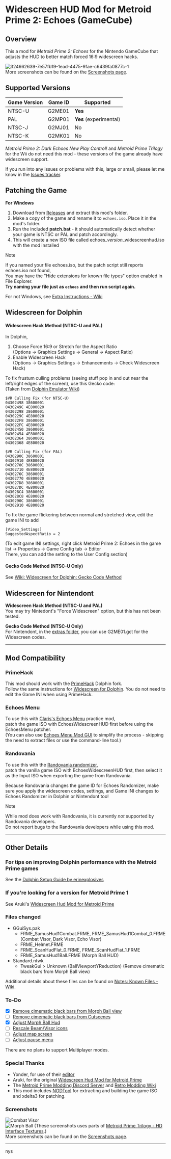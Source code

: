 # Widescreen HUD Mod for Metroid Prime 2: Echoes (GameCube)

## Overview

This a mod for *Metroid Prime 2: Echoes* for the Nintendo GameCube that adjusts the HUD to better match forced 16:9 widescreen hacks.  

![324662639-7e57fb19-1ead-4475-9fae-c6439fa0877c-1](https://github.com/Nystrata/EchoesWidescreenHUD/assets/15365192/41aa7660-7b33-4611-9aec-13ecd7487cfe)  
More screenshots can be found on the [Screenshots page](https://github.com/Nystrata/EchoesWidescreenHUD/wiki/Screenshots).  

## Supported Versions
|Game Version | Game ID | Supported |
|-------------|---------|------------------------|
| NTSC-U      | G2ME01  | **Yes**                |
| PAL         | G2MP01  | **Yes** (experimental) |
| NTSC-J      | G2MJ01  | No                     |
| NTSC-K      | G2MK01  | No                     |

*Metroid Prime 2: Dark Echoes New Play Control!* and *Metroid Prime Trilogy* for the Wii do not need this mod - these versions of the game already have widescreen support. 

If you run into any issues or problems with this, large or small, please let me know in the [Issues tracker](https://github.com/Nystrata/EchoesWidescreenHUD/issues).

## Patching the Game
**For Windows**
1. Download from [Releases](https://github.com/Nystrata/echoeswidescreenhud/releases) and extract this mod's folder.
2. Make a copy of the game and rename it to `echoes.iso`. Place it in the mod's folder.
3. Run the included **patch.bat** - it should automatically detect whether your game is NTSC or PAL and patch accordingly. 
4. This will create a new ISO file called echoes_*version*_widescreenhud.iso with the mod installed

>[!NOTE]
> If you named your file echoes.iso, but the patch script still reports echoes.iso not found,  
> You may have the "Hide extensions for known file types" option enabled in File Explorer.   
> **Try naming your file just as `echoes` and then run script again.**

For not Windows, see [Extra Instructions - Wiki](https://github.com/Nystrata/EchoesWidescreenHUD/wiki/Extra-Instructions#patching-the-game-for-not-windows)

## Widescreen for Dolphin
#### Widescreen Hack Method (NTSC-U and PAL)    

In Dolphin, 
1. Choose Force 16:9 or Stretch for the Aspect Ratio  
   (Options -> Graphics Settings -> General -> Aspect Ratio)   
2. Enable Widescreen Hack  
   (Options -> Graphics Settings -> Enhancements -> Check Widescreen Hack)  

To fix frustum culling problems (seeing stuff pop in and out near the left/right edges of the screen), use this Gecko code:  
(Taken from [Dolphin Emulator Wiki](https://wiki.dolphin-emu.org/index.php?title=Metroid_Prime_2:_Echoes_(GC)#VR_Culling_Fix))
```
$VR Culling Fix (for NTSC-U)
04302498 38600001
0430249C 4E800020
04302298 38600001
0430229C 4E800020
043022F8 38600001
043022FC 4E800020
04302450 38600001
04302454 4E800020
04302364 38600001
04302368 4E800020
```
```
$VR Culling Fix (for PAL)
0430290C 38600001
04302910 4E800020
0430270C 38600001
04302710 4E800020
0430276C 38600001
04302770 4E800020
043027D8 38600001
043027DC 4E800020
043028C4 38600001
043028C8 4E800020
0430290C 38600001
04302910 4E800020
```

To fix the game flickering between normal and stretched view, edit the game INI to add  
```
[Video_Settings]
SuggestedAspectRatio = 2
```
(To edit game INI settings, right click Metroid Prime 2: Echoes in the game list -> Properties -> Game Config tab -> Editor  
There, you can add the setting to the User Config section)  

#### Gecko Code Method (NTSC-U Only)      
See [Wiki: Widescreen for Dolphin: Gecko Code Method](https://github.com/Nystrata/EchoesWidescreenHUD/wiki/Extra-Instructions#widescreen-for-dolphin-gecko-code-method)  

## Widescreen for Nintendont
**Widescreen Hack Method (NTSC-U and PAL)**  
You may try Nintedont's "Force Widescreen" option, but this has not been tested.  
  
**Gecko Code Method (NTSC-U Only)**  
For Nintendont, in the [extras folder](https://github.com/Nystrata/EchoesWidescreenHUD/tree/main/extras), you can use G2ME01.gct for the Widescreen codes.   

***
## Mod Compatibility
### PrimeHack
This mod should work with the [PrimeHack](https://forums.dolphin-emu.org/Thread-fork-primehack-fps-controls-and-more-for-metroid-prime) Dolphin fork.  
Follow the same instructions for [Widescreen for Dolphin](#widescreen-for-dolphin). You do not need to edit the Game INI when using PrimeHack.  

### Echoes Menu
To use this with [Claris's Echoes Menu](https://www.dropbox.com/s/yhqqafaxfo3l4vn/Echoes%20Menu.7z) practice mod,  
patch the game ISO with EchoesWidescreenHUD first before using the EchoesMenu patcher.  
(You can also use [Echoes Menu Mod GUI](https://github.com/henriquegemignani/echoes-menu-mod-gui) to simplify the process - skipping the need to extract files or use the command-line tool.)

### Randovania
To use this with the [Randovania randomizer](https://randovania.org/games/prime2/),  
patch the vanilla game ISO with EchoesWidescreenHUD first, then select it as the Input ISO when exporting the game from Randovania.  

Because Randovania changes the game ID for Echoes Randomizer, make sure you apply the widescreen codes, settings, and Game INI changes to Echoes Randomizer in Dolphin or Nintendont too!

> [!NOTE]  
> While mod does work with Randovania, it is currently *not* supported by Randovania developers.  
> Do not report bugs to the Randovania developers while using this mod.

***
## Other Details

### For tips on improving Dolphin performance with the Metroid Prime games
See the [Dolphin Setup Guide by erinexplosives](https://docs.google.com/document/d/16Knvj8sfz1Tw7blEqfHbjn59jNlKY1cmtWmHLL5_cSU/edit)

### If you're looking for a version for Metroid Prime 1
See Aruki's [Widescreen Hud Mod for Metroid Prime](https://wiki.dolphin-emu.org/index.php?title=Metroid_Prime_(GC)#16:9_HUD_Mod)    

### Files changed
- GGuiSys.pak
  - FRME_SamusHud1Combat.FRME, FRME_SamusHud1Combat_0.FRME  (Combat Visor, Dark Visor, Echo Visor)
  - FRME_Helmet.FRME
  - FRME_ScanHudFlat_0.FRME, FRME_ScanHudFlat_1.FRME
  - FRME_SamusHud1Ball.FRME (Morph Ball HUD)
- Standard.ntwk
  - TweakGui > Unknown (BallViewportYReduction) (Remove cimematic black bars from Morph Ball view)  

Additional details about these files can be found on [Notes: Known Files - Wiki](https://github.com/Nystrata/EchoesWidescreenHUD/wiki/Notes#known-files).

### To-Do
- [X] [Remove cimematic black bars from Morph Ball view](https://github.com/Nystrata/EchoesWidescreenHUD/issues/1)
- [ ] [Remove cimematic black bars from Cutscenes](https://github.com/Nystrata/EchoesWidescreenHUD/issues/2)
- [X] [Adjust Morph Ball Hud](https://github.com/Nystrata/EchoesWidescreenHUD/issues/3)
- [ ] [Rescale Beam/Visor icons](https://github.com/Nystrata/EchoesWidescreenHUD/issues/5)
- [ ] [Adjust map screen](https://github.com/Nystrata/EchoesWidescreenHUD/issues/4)
- [ ] [Adjust pause menu](https://github.com/Nystrata/EchoesWidescreenHUD/issues/4)

There are no plans to support Multiplayer modes.

### Special Thanks  
- Yonder, for use of their [editor](https://github.com/xchellx/three.js)
- Aruki, for the original [Widescreen Hud Mod for Metroid Prime](https://wiki.dolphin-emu.org/index.php?title=Metroid_Prime_(GC)#16:9_HUD_Mod)
- The [Metroid Prime Modding Discord Server](https://discord.gg/pTQZcFS) and [Retro Modding Wiki](https://wiki.axiodl.com/w/Main_Page)
- This mod includes [NODTool](https://github.com/AxioDL/nod) for extracting and building the game ISO  
  and xdelta3 for patching.

### Screenshots
![Combat Visor](https://github.com/Nystrata/EchoesWidescreenHUD/assets/15365192/307816f2-c4e0-48b1-a4e6-d789552dec9f)  
![Morph Ball](https://github.com/Nystrata/EchoesWidescreenHUD/assets/15365192/f4b94587-a3c3-4532-a1a0-56eda6abf99e)
(These screenshots uses parts of [Metroid Prime Trilogy - HD Interface Textures](https://forums.dolphin-emu.org/Thread-metroid-prime-trilogy-hd-interface-textures-v-1-7-may-01-2021).)  
More screenshots can be found on the [Screenshots page](https://github.com/Nystrata/EchoesWidescreenHUD/wiki/Screenshots).  

***

nys
